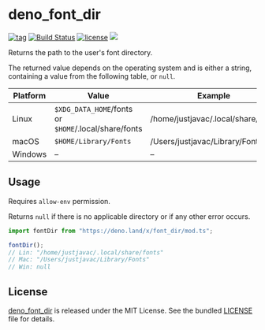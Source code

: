 # deno_font_dir

[![tag](https://img.shields.io/github/release/justjavac/deno_font_dir)](https://github.com/justjavac/deno_font_dir/releases)
[![Build Status](https://github.com/justjavac/deno_font_dir/workflows/ci/badge.svg?branch=master)](https://github.com/justjavac/deno_font_dir/actions)
[![license](https://img.shields.io/github/license/justjavac/deno_font_dir)](https://github.com/justjavac/deno_font_dir/blob/master/LICENSE)
[![](https://img.shields.io/badge/deno-v1.3-green.svg)](https://github.com/denoland/deno)

Returns the path to the user's font directory.

The returned value depends on the operating system and is either a string,
containing a value from the following table, or `null`.

|Platform | Value                                                | Example                            |
| ------- | ---------------------------------------------------- | ---------------------------------- |
| Linux   | `$XDG_DATA_HOME`/fonts or `$HOME`/.local/share/fonts | /home/justjavac/.local/share/fonts |
| macOS   | `$HOME/Library/Fonts`                                | /Users/justjavac/Library/Fonts     |
| Windows | –                                                    | –                                  |

## Usage

Requires `allow-env` permission.

Returns `null` if there is no applicable directory or if any other error occurs.

```ts
import fontDir from "https://deno.land/x/font_dir/mod.ts";

fontDir();
// Lin: "/home/justjavac/.local/share/fonts"
// Mac: "/Users/justjavac/Library/Fonts"
// Win: null
```

## License

[deno_font_dir](https://github.com/justjavac/deno_font_dir) is released under the MIT License. See the bundled [LICENSE](./LICENSE) file for details.
